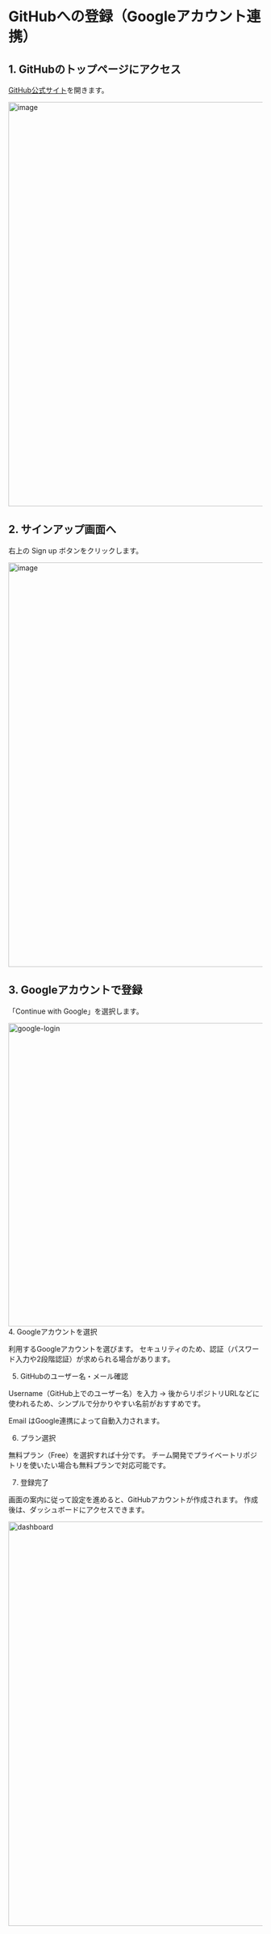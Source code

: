 # GitHubへの登録（Googleアカウント連携）

## 1. GitHubのトップページにアクセス
[GitHub公式サイト](https://github.co.jp/)を開きます。

<img width="800" alt="image" src="https://github.com/user-attachments/assets/508af6ed-dfc8-4417-bebd-f3d7181d5b69" />

## 2. サインアップ画面へ
右上の Sign up ボタンをクリックします。

<img width="800" alt="image" src="https://github.com/user-attachments/assets/6d406d07-1f6c-425e-bbe2-84d4c0b01f26" />

## 3. Googleアカウントで登録

「Continue with Google」を選択します。

<img width="600" alt="google-login" src="https://github.com/user-attachments/assets/35b12a47-7f41-4d1f-bf90-94a3e8b8f02b" />
4. Googleアカウントを選択

利用するGoogleアカウントを選びます。
セキュリティのため、認証（パスワード入力や2段階認証）が求められる場合があります。

5. GitHubのユーザー名・メール確認

Username（GitHub上でのユーザー名）を入力
→ 後からリポジトリURLなどに使われるため、シンプルで分かりやすい名前がおすすめです。

Email はGoogle連携によって自動入力されます。

6. プラン選択

無料プラン（Free）を選択すれば十分です。
チーム開発でプライベートリポジトリを使いたい場合も無料プランで対応可能です。

7. 登録完了

画面の案内に従って設定を進めると、GitHubアカウントが作成されます。
作成後は、ダッシュボードにアクセスできます。

<img width="800" alt="dashboard" src="https://github.com/user-attachments/assets/2e56b2a1-1af1-41a0-9f39-40ef1ffb4ef7" />
